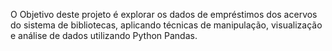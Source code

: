 O Objetivo deste projeto é explorar os dados de empréstimos dos acervos do sistema de bibliotecas, aplicando técnicas de manipulação, visualização e análise de dados utilizando Python Pandas.
